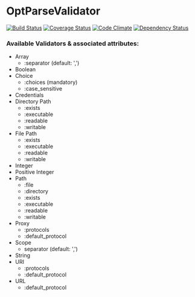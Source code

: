 OptParseValidator
=================

[![Build Status](https://img.shields.io/travis/wpscanteam/OptParseValidator.svg)](https://travis-ci.org/wpscanteam/OptParseValidator)
[![Coverage Status](https://img.shields.io/coveralls/wpscanteam/OptParseValidator.svg)](https://coveralls.io/r/wpscanteam/OptParseValidator?branch=master)
[![Code Climate](https://img.shields.io/codeclimate/github/wpscanteam/OptParseValidator.svg)](https://codeclimate.com/github/wpscanteam/OptParseValidator)
[![Dependency Status](https://img.shields.io/gemnasium/wpscanteam/OptParseValidator.svg)](https://gemnasium.com/wpscanteam/OptParseValidator)


### Available Validators & associated attributes:
- Array
  - :separator (default: ',')
- Boolean
- Choice
  - :choices (mandatory)
  - :case_sensitive
- Credentials
- Directory Path
  - :exists
  - :executable
  - :readable
  - :writable
- File Path
  - :exists
  - :executable
  - :readable
  - :writable
- Integer
- Positive Integer
- Path
  - :file
  - :directory
  - :exists
  - :executable
  - :readable
  - :writable
- Proxy
  - :protocols
  - :default_protocol
- Scope
  - separator (default: ',')
- String
- URI
  - :protocols
  - :default_protocol
- URL
  - :default_protocol
